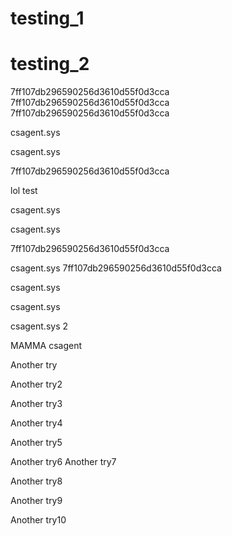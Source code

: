 # testing_1
# testing_2
7ff107db296590256d3610d55f0d3cca
7ff107db296590256d3610d55f0d3cca
7ff107db296590256d3610d55f0d3cca


csagent.sys


csagent.sys


7ff107db296590256d3610d55f0d3cca


lol test



csagent.sys


csagent.sys

7ff107db296590256d3610d55f0d3cca


csagent.sys
7ff107db296590256d3610d55f0d3cca

csagent.sys


csagent.sys


csagent.sys 2

MAMMA csagent

Another try

Another try2

Another try3

Another try4

Another try5

Another try6
Another try7

Another try8

Another try9

Another try10
